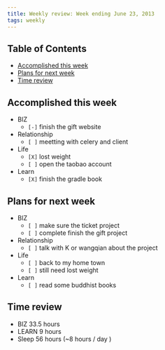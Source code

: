 ```yaml
---
title: Weekly review: Week ending June 23, 2013 
tags: weekly
---
```

<div id="table-of-contents">
<h2>Table of Contents</h2>
<div id="text-table-of-contents">
<ul>
<li><a href="#sec-1">Accomplished  this week</a></li>
<li><a href="#sec-2">Plans for next week</a></li>
<li><a href="#sec-3">Time review</a></li>
</ul>
</div>
</div>

<div id="outline-container-sec-1" class="outline-2">
<h2 id="sec-1">Accomplished  this week</h2>
<div class="outline-text-2" id="text-1">
<ul class="org-ul">
<li>BIZ
<ul class="org-ul">
<li><code>[-]</code> finish the gift website
</li>
</ul>
</li>
<li>Relationship
<ul class="org-ul">
<li><code>[&#xa0;]</code> meetting with celery and client 
</li>
</ul>
</li>
<li>Life
<ul class="org-ul">
<li><code>[X]</code> lost weight
</li>
<li><code>[&#xa0;]</code> open the taobao account
</li>
</ul>
</li>
<li>Learn
<ul class="org-ul">
<li><code>[X]</code> finish the gradle book
</li>
</ul>
</li>
</ul>
</div>
</div>
<div id="outline-container-sec-2" class="outline-2">
<h2 id="sec-2">Plans for next week</h2>
<div class="outline-text-2" id="text-2">
<ul class="org-ul">
<li>BIZ
<ul class="org-ul">
<li><code>[&#xa0;]</code> make sure the ticket project
</li>
<li><code>[&#xa0;]</code> complete finish the gift project
</li>
</ul>
</li>
<li>Relationship
<ul class="org-ul">
<li><code>[&#xa0;]</code> talk with K or wangqian about the project 
</li>
</ul>
</li>
<li>Life
<ul class="org-ul">
<li><code>[&#xa0;]</code> back to my home town 
</li>
<li><code>[&#xa0;]</code> still need lost weight 
</li>
</ul>
</li>
<li>Learn
<ul class="org-ul">
<li><code>[&#xa0;]</code> read some buddhist books
</li>
</ul>
</li>
</ul>
</div>
</div>

<div id="outline-container-sec-3" class="outline-2">
<h2 id="sec-3">Time review</h2>
<div class="outline-text-2" id="text-3">
<ul class="org-ul">
<li>BIZ 33.5 hours 
</li>
<li>LEARN 9 hours
</li>
<li>Sleep 56 hours (~8 hours / day )
</li>
</ul>
</div>
</div>

